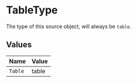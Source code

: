 # TableType

The type of this source object, will always be `table`.


## Values

| Name    | Value   |
| ------- | ------- |
| `Table` | table   |